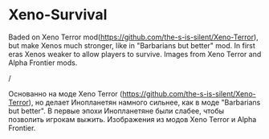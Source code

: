 # Xeno-Survival

Baded on Xeno Terror mod(https://github.com/the-s-is-silent/Xeno-Terror), but make Xenos much stronger, like in "Barbarians but better" mod. In first eras Xenos weaker to allow players to survive. Images from Xeno Terror and Alpha Frontier mods.

/

Основанно на моде Xeno Terror (https://github.com/the-s-is-silent/Xeno-Terror), но делает Инопланетян намного сильнее, как в моде "Barbarians but better". В первые эпохи Инопланетяне были слабее, чтобы позволить игрокам выжить. Изображения из модов Xeno Terror и Alpha Frontier.
